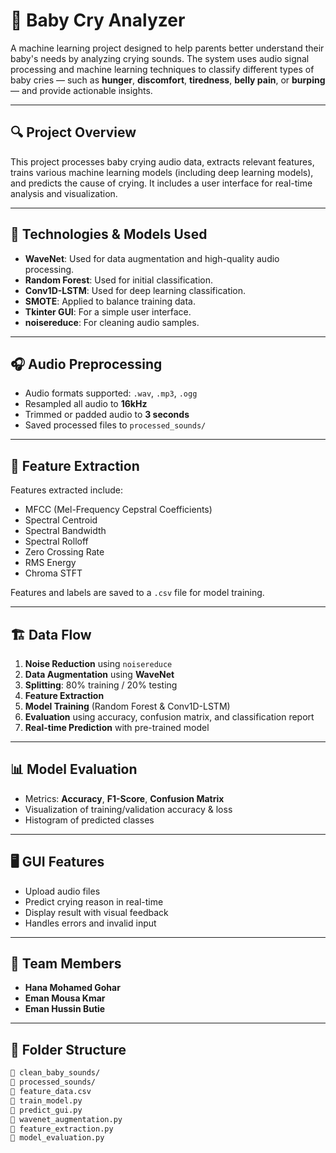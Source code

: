 # 👶 Baby Cry Analyzer

A machine learning project designed to help parents better understand their baby's needs by analyzing crying sounds. The system uses audio signal processing and machine learning techniques to classify different types of baby cries — such as **hunger**, **discomfort**, **tiredness**, **belly pain**, or **burping** — and provide actionable insights.

---

## 🔍 Project Overview

This project processes baby crying audio data, extracts relevant features, trains various machine learning models (including deep learning models), and predicts the cause of crying. It includes a user interface for real-time analysis and visualization.

---

## 🧠 Technologies & Models Used

- **WaveNet**: Used for data augmentation and high-quality audio processing.
- **Random Forest**: Used for initial classification.
- **Conv1D-LSTM**: Used for deep learning classification.
- **SMOTE**: Applied to balance training data.
- **Tkinter GUI**: For a simple user interface.
- **noisereduce**: For cleaning audio samples.

---

## 🎧 Audio Preprocessing

- Audio formats supported: `.wav`, `.mp3`, `.ogg`
- Resampled all audio to **16kHz**
- Trimmed or padded audio to **3 seconds**
- Saved processed files to `processed_sounds/`

---

## 🔬 Feature Extraction

Features extracted include:

- MFCC (Mel-Frequency Cepstral Coefficients)  
- Spectral Centroid  
- Spectral Bandwidth  
- Spectral Rolloff  
- Zero Crossing Rate  
- RMS Energy  
- Chroma STFT

Features and labels are saved to a `.csv` file for model training.

---

## 🏗️ Data Flow

1. **Noise Reduction** using `noisereduce`
2. **Data Augmentation** using **WaveNet**
3. **Splitting**: 80% training / 20% testing
4. **Feature Extraction**
5. **Model Training** (Random Forest & Conv1D-LSTM)
6. **Evaluation** using accuracy, confusion matrix, and classification report
7. **Real-time Prediction** with pre-trained model

---

## 📊 Model Evaluation

- Metrics: **Accuracy**, **F1-Score**, **Confusion Matrix**
- Visualization of training/validation accuracy & loss
- Histogram of predicted classes

---

## 🖥️ GUI Features

- Upload audio files
- Predict crying reason in real-time
- Display result with visual feedback
- Handles errors and invalid input

---

## 🧠 Team Members

- **Hana Mohamed Gohar**  
- **Eman Mousa Kmar**  
- **Eman Hussin Butie**

---

## 📁 Folder Structure

```bash
📂 clean_baby_sounds/
📂 processed_sounds/
📁 feature_data.csv
📁 train_model.py
📁 predict_gui.py
📁 wavenet_augmentation.py
📁 feature_extraction.py
📁 model_evaluation.py
